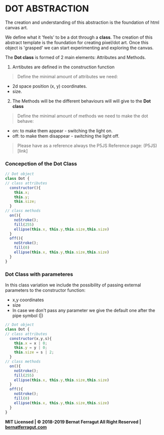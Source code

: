 # DOT ABSTRACTION

The creation and understanding of this abstraction is the foundation of html canvas art. 

We define what it 'feels' to be a dot through a **class**. The creation of this abstract template is the foundation for creating pixel/dot art. Once this object is 'grasped' we can start experimenting and exploring the canvas.

The **Dot class** is formed of 2 main elements: Attributes and Methods.

1. Arrtibutes are defined in the construction function
> Define the minimal amount of attributes we need: 
* 2d space position (x, y) coordinates.
* size.

2. The Methods will be the different behaviours will will give to the **Dot class**
> Define the minimal amount of methods we need to make the dot behave: 
* on: to make them appear - switching the light on.
* off: to make them disappear - switching the light off.

> Please have as a reference always the P5JS Reference page: (P5JS)[link]

### Concepction of the Dot Class

```javascript
// Dot object
class Dot {
// class attributes
  constructor(){ 
    this.x;
    this.y;
    this.size;
  }
// class methods
  on(){
    noStroke();
    fill(255)
    ellipse(this.x, this.y,this.size,this.size)
  }
  off(){
    noStroke();
    fill(0)
    ellipse(this.x, this.y,this.size,this.size)
  }
}
```

### Dot Class with parameteres

In this class variation we include the possibility of passing external parameters to the constructor function:
* x,y coordinates
* size
* In case we don't pass any parameter we give the default one after the pipe symbol (|)

```javascript
// Dot object
class Dot {
// class attributes
  constructor(x,y,s){
    this.x = x | 0;
    this.y = y | 0;
    this.size = s | 2;
  }
// class methods
  on(){
    noStroke();
    fill(255)
    ellipse(this.x, this.y,this.size,this.size)
  }
  off(){
    noStroke();
    fill(0)
    ellipse(this.x, this.y,this.size,this.size)
  }
}
```
**MIT Licensed | © 2018-2019 Bernat Ferragut All Right Reserved | [bernatferragut.com](http://bernatferragut.com/)**


